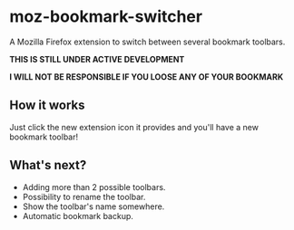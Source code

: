 # moz-bookmark-switcher

A Mozilla Firefox extension to switch between several bookmark toolbars.

**THIS IS STILL UNDER ACTIVE DEVELOPMENT**

**I WILL NOT BE RESPONSIBLE IF YOU LOOSE ANY OF YOUR BOOKMARK**

## How it works

Just click the new extension icon it provides and you'll have a new bookmark toolbar!

## What's next?

* Adding more than 2 possible toolbars.
* Possibility to rename the toolbar.
* Show the toolbar's name somewhere.
* Automatic bookmark backup.